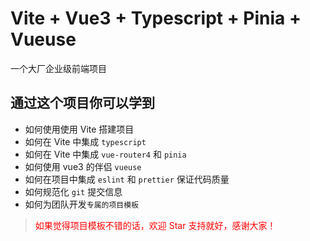 # Vite + Vue3 + Typescript + Pinia + Vueuse

一个大厂企业级前端项目

## 通过这个项目你可以学到

-   如何使用使用 Vite 搭建项目
-   如何在 Vite 中集成 `typescript`
-   如何在 Vite 中集成 `vue-router4` 和 `pinia`
-   如何使用 vue3 的伴侣 `vueuse`
-   如何在项目中集成 `eslint` 和 `prettier` 保证代码质量
-   如何规范化 `git` 提交信息
-   如何为团队开发`专属的项目模板`

> <font style="color:red">如果觉得项目模板不错的话，欢迎 Star 支持就好，感谢大家！</font>